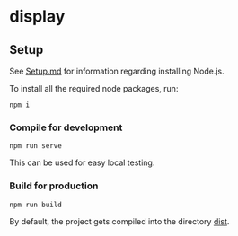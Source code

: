 # display

## Setup

See [Setup.md](../documents/Setup.md) for information regarding installing Node.js.

To install all the required node packages, run:
```shell
npm i
```

### Compile for development
```
npm run serve
```
This can be used for easy local testing. 

### Build for production

```
npm run build
```
By default, the project gets compiled into the directory [dist](./dist).
